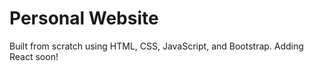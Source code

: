 # Personal Website

Built from scratch using HTML, CSS, JavaScript, and Bootstrap. Adding React soon!
